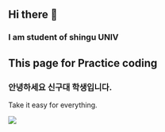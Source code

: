 ## Hi there 👋


### I am student of shingu UNIV 
## This page for Practice coding 
###  안녕하세요 신구대 학생입니다.
Take it easy for everything.

<img src="https://img.shields.io/badge/Python-3776AB?style=for-the-badge&logo=Python&logoColor=white">
